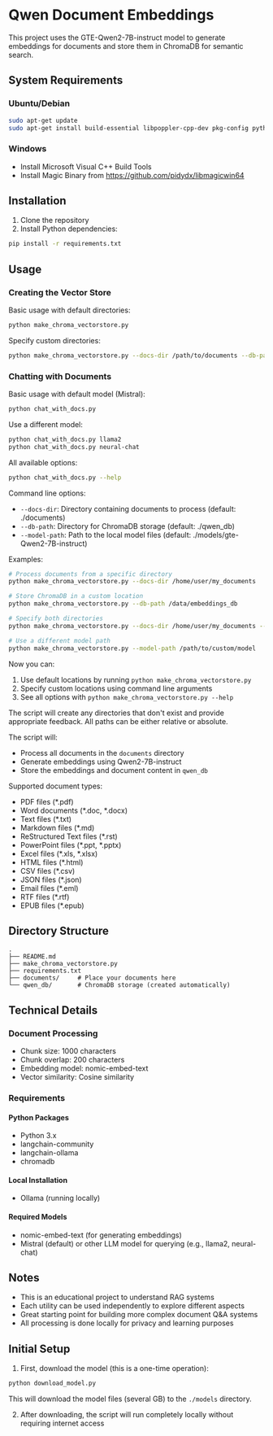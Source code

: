 # Qwen Document Embeddings

This project uses the GTE-Qwen2-7B-instruct model to generate embeddings for documents and store them in ChromaDB for semantic search.

## System Requirements

### Ubuntu/Debian
```bash
sudo apt-get update
sudo apt-get install build-essential libpoppler-cpp-dev pkg-config python-dev-is-python3
```

### Windows
- Install Microsoft Visual C++ Build Tools
- Install Magic Binary from https://github.com/pidydx/libmagicwin64

## Installation

1. Clone the repository
2. Install Python dependencies:
```bash
pip install -r requirements.txt
```

## Usage

### Creating the Vector Store

Basic usage with default directories:
```bash
python make_chroma_vectorstore.py
```

Specify custom directories:
```bash
python make_chroma_vectorstore.py --docs-dir /path/to/documents --db-path /path/to/database
```

### Chatting with Documents

Basic usage with default model (Mistral):
```bash
python chat_with_docs.py
```

Use a different model:
```bash
python chat_with_docs.py llama2
python chat_with_docs.py neural-chat
```

All available options:
```bash
python chat_with_docs.py --help
```

Command line options:
- `--docs-dir`: Directory containing documents to process (default: ./documents)
- `--db-path`: Directory for ChromaDB storage (default: ./qwen_db)
- `--model-path`: Path to the local model files (default: ./models/gte-Qwen2-7B-instruct)

Examples:
```bash
# Process documents from a specific directory
python make_chroma_vectorstore.py --docs-dir /home/user/my_documents

# Store ChromaDB in a custom location
python make_chroma_vectorstore.py --db-path /data/embeddings_db

# Specify both directories
python make_chroma_vectorstore.py --docs-dir /home/user/my_documents --db-path /data/embeddings_db

# Use a different model path
python make_chroma_vectorstore.py --model-path /path/to/custom/model
```

Now you can:
1. Use default locations by running `python make_chroma_vectorstore.py`
2. Specify custom locations using command line arguments
3. See all options with `python make_chroma_vectorstore.py --help`

The script will create any directories that don't exist and provide appropriate feedback. All paths can be either relative or absolute.

The script will:
- Process all documents in the `documents` directory
- Generate embeddings using Qwen2-7B-instruct
- Store the embeddings and document content in `qwen_db`

Supported document types:
- PDF files (*.pdf)
- Word documents (*.doc, *.docx)
- Text files (*.txt)
- Markdown files (*.md)
- ReStructured Text files (*.rst)
- PowerPoint files (*.ppt, *.pptx)
- Excel files (*.xls, *.xlsx)
- HTML files (*.html)
- CSV files (*.csv)
- JSON files (*.json)
- Email files (*.eml)
- RTF files (*.rtf)
- EPUB files (*.epub)

## Directory Structure
```
.
├── README.md
├── make_chroma_vectorstore.py
├── requirements.txt
├── documents/     # Place your documents here
└── qwen_db/       # ChromaDB storage (created automatically)
```

## Technical Details

### Document Processing
- Chunk size: 1000 characters
- Chunk overlap: 200 characters
- Embedding model: nomic-embed-text
- Vector similarity: Cosine similarity

### Requirements

#### Python Packages
- Python 3.x
- langchain-community
- langchain-ollama
- chromadb

#### Local Installation
- Ollama (running locally)

#### Required Models
- nomic-embed-text (for generating embeddings)
- Mistral (default) or other LLM model for querying (e.g., llama2, neural-chat)

## Notes
- This is an educational project to understand RAG systems
- Each utility can be used independently to explore different aspects
- Great starting point for building more complex document Q&A systems
- All processing is done locally for privacy and learning purposes

## Initial Setup

1. First, download the model (this is a one-time operation):
```bash
python download_model.py
```
This will download the model files (several GB) to the `./models` directory.

2. After downloading, the script will run completely locally without requiring internet access 